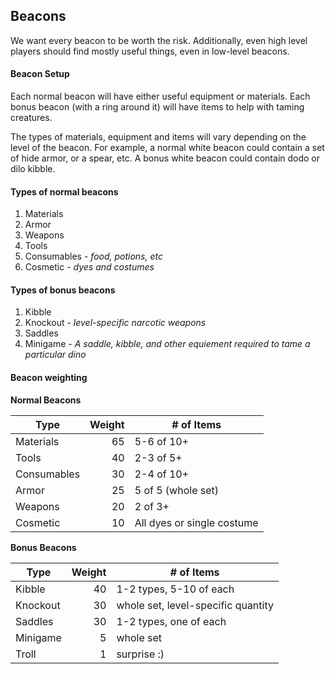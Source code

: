 ## Beacons

We want every beacon to be worth the risk. Additionally, even high level players should find mostly useful things, even in low-level beacons.

#### Beacon Setup

Each normal beacon will have either useful equipment or materials. Each bonus beacon (with a ring around it) will have items to help with taming creatures.

The types of materials, equipment and items will vary depending on the level of the beacon. For example, a normal white beacon could contain a set of hide armor, or a spear, etc. A bonus white beacon could contain dodo or dilo kibble.

#### Types of normal beacons

1. Materials
2. Armor
3. Weapons
4. Tools
5. Consumables - _food, potions, etc_
6. Cosmetic - _dyes and costumes_

#### Types of bonus beacons

1. Kibble
2. Knockout - _level-specific narcotic weapons_
3. Saddles
4. Minigame - _A saddle, kibble, and other equiement required to tame a particular dino_

#### Beacon weighting

__Normal Beacons__

| Type         |  Weight  |  # of Items |
| ---          |  ---:    |  ---
| Materials    |  65      |  5-6 of 10+
| Tools        |  40      |  2-3 of 5+
| Consumables  |  30      |  2-4 of 10+
| Armor        |  25      |  5 of 5 (whole set)
| Weapons      |  20      |  2 of 3+
| Cosmetic     |  10      |  All dyes or single costume

__Bonus Beacons__

| Type      |  Weight  |  # of Items |
| ---       |  ---:    |  ---
| Kibble    |  40      |  1-2 types, 5-10 of each
| Knockout  |  30      |  whole set, level-specific quantity
| Saddles   |  30      |  1-2 types, one of each
| Minigame  |  5       |  whole set
| Troll     |  1       |  surprise :)
